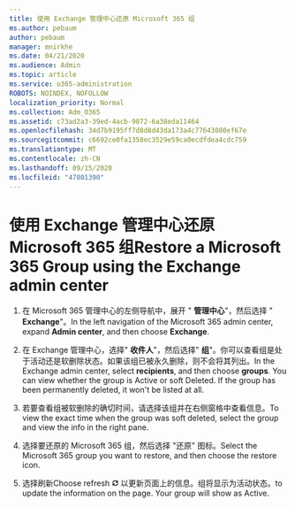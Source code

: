 ```yaml
---
title: 使用 Exchange 管理中心还原 Microsoft 365 组
ms.author: pebaum
author: pebaum
manager: mnirkhe
ms.date: 04/21/2020
ms.audience: Admin
ms.topic: article
ms.service: o365-administration
ROBOTS: NOINDEX, NOFOLLOW
localization_priority: Normal
ms.collection: Adm_O365
ms.assetid: c73ad2a3-39ed-4acb-9872-6a38eda11464
ms.openlocfilehash: 34d7b9195ff7d8d8d43da173a4c77643080ef67e
ms.sourcegitcommit: c6692ce0fa1358ec3529e59ca0ecdfdea4cdc759
ms.translationtype: MT
ms.contentlocale: zh-CN
ms.lasthandoff: 09/15/2020
ms.locfileid: "47801390"
---
```

# <a name="restore-a-microsoft-365-group-using-the-exchange-admin-center"></a><span data-ttu-id="c0107-102">使用 Exchange 管理中心还原 Microsoft 365 组</span><span class="sxs-lookup"><span data-stu-id="c0107-102">Restore a Microsoft 365 Group using the Exchange admin center</span></span>

1. <span data-ttu-id="c0107-103">在 Microsoft 365 管理中心的左侧导航中，展开 " **管理中心**"，然后选择 " **Exchange**"。</span><span class="sxs-lookup"><span data-stu-id="c0107-103">In the left navigation of the Microsoft 365 admin center, expand **Admin center**, and then choose **Exchange**.</span></span>
    
2. <span data-ttu-id="c0107-p101">在 Exchange 管理中心，选择" **收件人**"，然后选择" **组**"。你可以查看组是处于活动还是软删除状态。如果该组已被永久删除，则不会将其列出。</span><span class="sxs-lookup"><span data-stu-id="c0107-p101">In the Exchange admin center, select **recipients**, and then choose **groups**. You can view whether the group is Active or soft Deleted. If the group has been permanently deleted, it won't be listed at all.</span></span>
    
3. <span data-ttu-id="c0107-107">若要查看组被软删除的确切时间，请选择该组并在右侧窗格中查看信息。</span><span class="sxs-lookup"><span data-stu-id="c0107-107">To view the exact time when the group was soft deleted, select the group and view the info in the right pane.</span></span>
    
4. <span data-ttu-id="c0107-108">选择要还原的 Microsoft 365 组，然后选择 "还原" 图标。</span><span class="sxs-lookup"><span data-stu-id="c0107-108">Select the Microsoft 365 group you want to restore, and then choose the restore icon.</span></span>
    
5. <span data-ttu-id="c0107-109">选择刷新</span><span class="sxs-lookup"><span data-stu-id="c0107-109">Choose refresh</span></span> !['刷新'图标](media/6464df90-2a91-4c1f-92a6-9a38c7696ac3.gif) <span data-ttu-id="c0107-p102">以更新页面上的信息。组将显示为活动状态。</span><span class="sxs-lookup"><span data-stu-id="c0107-p102">to update the information on the page. Your group will show as Active.</span></span> 
    


